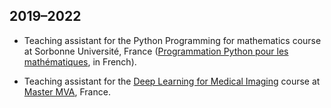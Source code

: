 ## 2019&ndash;2022

* Teaching assistant for the Python Programming for mathematics course at
Sorbonne Université, France
([Programmation Python pour les mathématiques](https://python.guillod.org), in French).

* Teaching assistant for the
[Deep Learning for Medical Imaging](https://www.aramislab.fr/teaching/DLMI-2019-2020/index.html)
course at [Master MVA](http://math.ens-paris-saclay.fr/version-francaise/formations/master-mva/),
France.
